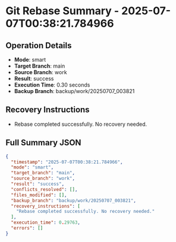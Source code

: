 # Git Rebase Summary - 2025-07-07T00:38:21.784966

## Operation Details

- **Mode**: smart
- **Target Branch**: main
- **Source Branch**: work
- **Result**: success
- **Execution Time**: 0.30 seconds
- **Backup Branch**: backup/work/20250707_003821

## Recovery Instructions

- Rebase completed successfully. No recovery needed.

## Full Summary JSON

```json
{
  "timestamp": "2025-07-07T00:38:21.784966",
  "mode": "smart",
  "target_branch": "main",
  "source_branch": "work",
  "result": "success",
  "conflicts_resolved": [],
  "files_modified": [],
  "backup_branch": "backup/work/20250707_003821",
  "recovery_instructions": [
    "Rebase completed successfully. No recovery needed."
  ],
  "execution_time": 0.29763,
  "errors": []
}
```
